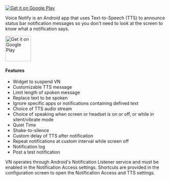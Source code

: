 <a href="https://play.google.com/store/apps/details?id=com.pilot51.voicenotify" target="_blank">
<img src="https://user-images.githubusercontent.com/38007519/39700038-ef65edba-5225-11e8-8277-a7ed93856c7d.png" alt="Get it on Google Play"></a>

Voice Notify is an Android app that uses Text-to-Speech (TTS) to announce status bar notification messages so you don't need to look at the screen to know what a notification says.

<a href="https://play.google.com/store/apps/details?id=com.pilot51.voicenotify" target="_blank">
<img src="https://play.google.com/intl/en_us/badges/images/generic/en-play-badge.png" alt="Get it on Google Play" height="80"/></a>

#### Features
- Widget to suspend VN
- Customizable TTS message
- Limit length of spoken message
- Replace text to be spoken
- Ignore specific apps or notifications containing defined text
- Choice of TTS audio stream
- Choice of speaking when screen or headset is on or off, or while in silent/vibrate mode
- Quiet Time
- Shake-to-silence
- Custom delay of TTS after notification
- Repeat notifications at custom interval while screen off
- Notification log
- Post a test notification


VN operates through Android's Notification Listener service and must be enabled in the Notification Access settings. Shortcuts are provided in the configuration screen to open the Notification Access and TTS settings.
